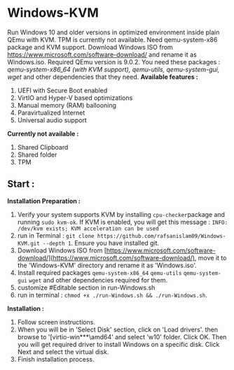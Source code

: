 # Windows-KVM
Run Windows 10 and older versions in optimized environment inside plain QEmu with KVM. TPM is currently not available. Need qemu-system-x86 package and KVM support. Download Windows ISO from https://www.microsoft.com/software-download/ and rename it as Windows.iso. Required QEmu version is 9.0.2.
You need these packages : *qemu-system-x86_64 (with KVM support), qemu-utils, qemu-system-gui, wget* and other dependencies that they need. 
**Available features :**
1) UEFI with Secure Boot enabled
2) VirtIO and Hyper-V based optimizations
4) Manual memory (RAM) ballooning
5) Paravirtualized Internet
6) Universal audio support

**Currently not available :**
1) Shared Clipboard
2) Shared folder
3) TPM

## Start :
**Installation Preparation :**
1. Verify your system supports KVM by installing `cpu-checker`package and running `sudo kvm-ok`. If KVM is enabled, you will get this message : `INFO: /dev/kvm exists;
KVM acceleration can be used`
2. run in Terminal : `git clone https://github.com/rafsanislam09/Windows-KVM.git --depth 1`. Ensure you have installed git.
3. Download Windows ISO from [https://www.microsoft.com/software-download/](https://www.microsoft.com/software-download/), move it to the 'Windows-KVM' directory and rename it as 'Windows.iso'.
4. Install required packages `qemu-system-x86_64` `qemu-utils` `qemu-system-gui` `wget` and other dependencies required for them.
5. customize #Editable section in run-Windows.sh
6. run in terminal : `chmod +x ./run-Windows.sh && ./run-Windows.sh`.

**Installation :**
 1. Follow screen instructions.
 2. When you will be in 'Select Disk' section, click on 'Load drivers'. then browse to '[virtio-win***\amd64\' and select 'w10' folder. Click OK. Then you will get required driver to install Windows on a specific disk. Click Next and select the virtual disk.
 3. Finish installation process. 
